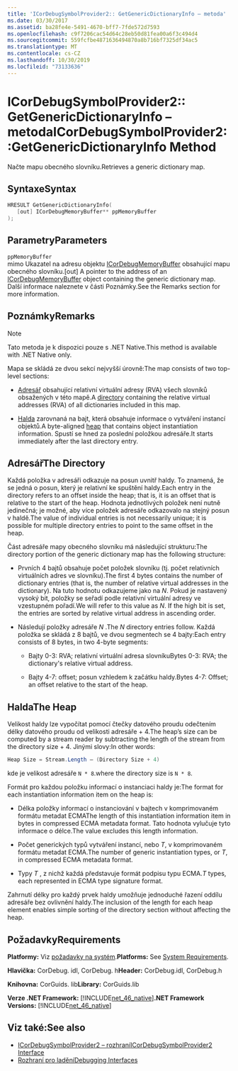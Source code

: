 ```yaml
---
title: 'ICorDebugSymbolProvider2:: GetGenericDictionaryInfo – metoda'
ms.date: 03/30/2017
ms.assetid: ba28fe4e-5491-4670-bff7-7fde572d7593
ms.openlocfilehash: c9f7206cac54d64c28eb50d81fea00a6f3c494d4
ms.sourcegitcommit: 559fcfbe4871636494870a8b716bf7325df34ac5
ms.translationtype: MT
ms.contentlocale: cs-CZ
ms.lasthandoff: 10/30/2019
ms.locfileid: "73133636"
---
```

# <a name="icordebugsymbolprovider2getgenericdictionaryinfo-method"></a><span data-ttu-id="a3c31-102">ICorDebugSymbolProvider2:: GetGenericDictionaryInfo – metoda</span><span class="sxs-lookup"><span data-stu-id="a3c31-102">ICorDebugSymbolProvider2::GetGenericDictionaryInfo Method</span></span>

<span data-ttu-id="a3c31-103">Načte mapu obecného slovníku.</span><span class="sxs-lookup"><span data-stu-id="a3c31-103">Retrieves a generic dictionary map.</span></span>

## <a name="syntax"></a><span data-ttu-id="a3c31-104">Syntaxe</span><span class="sxs-lookup"><span data-stu-id="a3c31-104">Syntax</span></span>

```cpp
HRESULT GetGenericDictionaryInfo(
   [out] ICorDebugMemoryBuffer** ppMemoryBuffer
);
```

## <a name="parameters"></a><span data-ttu-id="a3c31-105">Parametry</span><span class="sxs-lookup"><span data-stu-id="a3c31-105">Parameters</span></span>

`ppMemoryBuffer`\
<span data-ttu-id="a3c31-106">mimo Ukazatel na adresu objektu [ICorDebugMemoryBuffer](../../../../docs/framework/unmanaged-api/debugging/icordebugmemorybuffer-interface.md) obsahující mapu obecného slovníku.</span><span class="sxs-lookup"><span data-stu-id="a3c31-106">[out] A pointer to the address of an [ICorDebugMemoryBuffer](../../../../docs/framework/unmanaged-api/debugging/icordebugmemorybuffer-interface.md) object containing the generic dictionary map.</span></span> <span data-ttu-id="a3c31-107">Další informace naleznete v části Poznámky.</span><span class="sxs-lookup"><span data-stu-id="a3c31-107">See the Remarks section for more information.</span></span>

## <a name="remarks"></a><span data-ttu-id="a3c31-108">Poznámky</span><span class="sxs-lookup"><span data-stu-id="a3c31-108">Remarks</span></span>

> [!NOTE]
> <span data-ttu-id="a3c31-109">Tato metoda je k dispozici pouze s .NET Native.</span><span class="sxs-lookup"><span data-stu-id="a3c31-109">This method is available with .NET Native only.</span></span>

<span data-ttu-id="a3c31-110">Mapa se skládá ze dvou sekcí nejvyšší úrovně:</span><span class="sxs-lookup"><span data-stu-id="a3c31-110">The map consists of two top-level sections:</span></span>

- <span data-ttu-id="a3c31-111">[Adresář](#Directory) obsahující relativní virtuální adresy (RVA) všech slovníků obsažených v této mapě.</span><span class="sxs-lookup"><span data-stu-id="a3c31-111">A [directory](#Directory) containing the relative virtual addresses (RVA) of all dictionaries included in this map.</span></span>

- <span data-ttu-id="a3c31-112">[Halda](#Heap) zarovnaná na bajt, která obsahuje informace o vytváření instancí objektů.</span><span class="sxs-lookup"><span data-stu-id="a3c31-112">A byte-aligned [heap](#Heap) that contains object instantiation information.</span></span> <span data-ttu-id="a3c31-113">Spustí se hned za poslední položkou adresáře.</span><span class="sxs-lookup"><span data-stu-id="a3c31-113">It starts immediately after the last directory entry.</span></span>

<a name="Directory"></a>

## <a name="the-directory"></a><span data-ttu-id="a3c31-114">Adresář</span><span class="sxs-lookup"><span data-stu-id="a3c31-114">The Directory</span></span>

<span data-ttu-id="a3c31-115">Každá položka v adresáři odkazuje na posun uvnitř haldy. To znamená, že se jedná o posun, který je relativní ke spuštění haldy.</span><span class="sxs-lookup"><span data-stu-id="a3c31-115">Each entry in the directory refers to an offset inside the heap; that is, it is an offset that is relative to the start of the heap.</span></span> <span data-ttu-id="a3c31-116">Hodnota jednotlivých položek není nutně jedinečná; je možné, aby více položek adresáře odkazovalo na stejný posun v haldě.</span><span class="sxs-lookup"><span data-stu-id="a3c31-116">The value of individual entries is not necessarily unique; it is possible for multiple directory entries to point to the same offset in the heap.</span></span>

<span data-ttu-id="a3c31-117">Část adresáře mapy obecného slovníku má následující strukturu:</span><span class="sxs-lookup"><span data-stu-id="a3c31-117">The directory portion of the generic dictionary map has the following structure:</span></span>

- <span data-ttu-id="a3c31-118">Prvních 4 bajtů obsahuje počet položek slovníku (tj. počet relativních virtuálních adres ve slovníku).</span><span class="sxs-lookup"><span data-stu-id="a3c31-118">The first 4 bytes contains the number of dictionary entries (that is, the number of relative virtual addresses in the dictionary).</span></span> <span data-ttu-id="a3c31-119">Na tuto hodnotu odkazujeme jako na *N*. Pokud je nastavený vysoký bit, položky se seřadí podle relativní virtuální adresy ve vzestupném pořadí.</span><span class="sxs-lookup"><span data-stu-id="a3c31-119">We will refer to this value as *N*. If the high bit is set, the entries are sorted by relative virtual address in ascending order.</span></span>

- <span data-ttu-id="a3c31-120">Následují položky adresáře *N* .</span><span class="sxs-lookup"><span data-stu-id="a3c31-120">The *N* directory entries follow.</span></span> <span data-ttu-id="a3c31-121">Každá položka se skládá z 8 bajtů, ve dvou segmentech se 4 bajty:</span><span class="sxs-lookup"><span data-stu-id="a3c31-121">Each entry consists of 8 bytes, in two 4-byte segments:</span></span>

  - <span data-ttu-id="a3c31-122">Bajty 0-3: RVA; relativní virtuální adresa slovníku</span><span class="sxs-lookup"><span data-stu-id="a3c31-122">Bytes 0-3: RVA; the dictionary's relative virtual address.</span></span>

  - <span data-ttu-id="a3c31-123">Bajty 4-7: offset; posun vzhledem k začátku haldy.</span><span class="sxs-lookup"><span data-stu-id="a3c31-123">Bytes 4-7: Offset; an offset relative to the start of the heap.</span></span>

<a name="Heap"></a>

## <a name="the-heap"></a><span data-ttu-id="a3c31-124">Halda</span><span class="sxs-lookup"><span data-stu-id="a3c31-124">The Heap</span></span>

<span data-ttu-id="a3c31-125">Velikost haldy lze vypočítat pomocí čtečky datového proudu odečtením délky datového proudu od velikosti adresáře + 4.</span><span class="sxs-lookup"><span data-stu-id="a3c31-125">The heap’s size can be computed by a stream reader by subtracting the length of the stream from the directory size + 4.</span></span> <span data-ttu-id="a3c31-126">Jinými slovy:</span><span class="sxs-lookup"><span data-stu-id="a3c31-126">In other words:</span></span>

```csharp
Heap Size = Stream.Length – (Directory Size + 4)
```

<span data-ttu-id="a3c31-127">kde je velikost adresáře `N * 8`.</span><span class="sxs-lookup"><span data-stu-id="a3c31-127">where the directory size is `N * 8`.</span></span>

<span data-ttu-id="a3c31-128">Formát pro každou položku informací o instanciaci haldy je:</span><span class="sxs-lookup"><span data-stu-id="a3c31-128">The format for each instantiation information item on the heap is:</span></span>

- <span data-ttu-id="a3c31-129">Délka položky informací o instanciování v bajtech v komprimovaném formátu metadat ECMA</span><span class="sxs-lookup"><span data-stu-id="a3c31-129">The length of this instantiation information item in bytes in compressed ECMA metadata format.</span></span> <span data-ttu-id="a3c31-130">Tato hodnota vylučuje tyto informace o délce.</span><span class="sxs-lookup"><span data-stu-id="a3c31-130">The value excludes this length information.</span></span>

- <span data-ttu-id="a3c31-131">Počet generických typů vytváření instancí, nebo *T*, v komprimovaném formátu metadat ECMA.</span><span class="sxs-lookup"><span data-stu-id="a3c31-131">The number of generic instantiation types, or *T*, in compressed ECMA metadata format.</span></span>

- <span data-ttu-id="a3c31-132">Typy *T* , z nichž každá představuje formát podpisu typu ECMA.</span><span class="sxs-lookup"><span data-stu-id="a3c31-132">*T* types, each represented in ECMA type signature format.</span></span>

<span data-ttu-id="a3c31-133">Zahrnutí délky pro každý prvek haldy umožňuje jednoduché řazení oddílu adresáře bez ovlivnění haldy.</span><span class="sxs-lookup"><span data-stu-id="a3c31-133">The inclusion of the length for each heap element enables simple sorting of the directory section without affecting the heap.</span></span>

## <a name="requirements"></a><span data-ttu-id="a3c31-134">Požadavky</span><span class="sxs-lookup"><span data-stu-id="a3c31-134">Requirements</span></span>

<span data-ttu-id="a3c31-135">**Platformy:** Viz [požadavky na systém](../../../../docs/framework/get-started/system-requirements.md).</span><span class="sxs-lookup"><span data-stu-id="a3c31-135">**Platforms:** See [System Requirements](../../../../docs/framework/get-started/system-requirements.md).</span></span>

<span data-ttu-id="a3c31-136">**Hlavička:** CorDebug. idl, CorDebug. h</span><span class="sxs-lookup"><span data-stu-id="a3c31-136">**Header:** CorDebug.idl, CorDebug.h</span></span>

<span data-ttu-id="a3c31-137">**Knihovna:** CorGuids. lib</span><span class="sxs-lookup"><span data-stu-id="a3c31-137">**Library:** CorGuids.lib</span></span>

<span data-ttu-id="a3c31-138">**Verze .NET Framework:** [!INCLUDE[net_46_native](../../../../includes/net-46-native-md.md)]</span><span class="sxs-lookup"><span data-stu-id="a3c31-138">**.NET Framework Versions:** [!INCLUDE[net_46_native](../../../../includes/net-46-native-md.md)]</span></span>

## <a name="see-also"></a><span data-ttu-id="a3c31-139">Viz také:</span><span class="sxs-lookup"><span data-stu-id="a3c31-139">See also</span></span>

- [<span data-ttu-id="a3c31-140">ICorDebugSymbolProvider2 – rozhraní</span><span class="sxs-lookup"><span data-stu-id="a3c31-140">ICorDebugSymbolProvider2 Interface</span></span>](../../../../docs/framework/unmanaged-api/debugging/icordebugsymbolprovider2-interface.md)
- [<span data-ttu-id="a3c31-141">Rozhraní pro ladění</span><span class="sxs-lookup"><span data-stu-id="a3c31-141">Debugging Interfaces</span></span>](../../../../docs/framework/unmanaged-api/debugging/debugging-interfaces.md)
